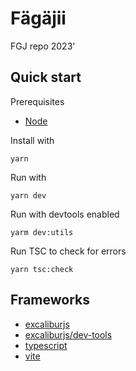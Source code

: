 # Fägäjii

FGJ repo 2023'

## Quick start

Prerequisites

- [Node](https://nodejs.org/en/)

Install with

```
yarn
```

Run with

```
yarn dev
```

Run with devtools enabled

```
yarm dev:utils
```

Run TSC to check for errors

```
yarn tsc:check
```

## Frameworks

- [excaliburjs](https://excaliburjs.com/)
- [excaliburjs/dev-tools](https://github.com/excaliburjs/dev-tools)
- [typescript](https://www.typescriptlang.org/)
- [vite](https://vitejs.dev/)
